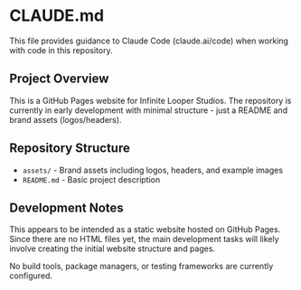 # CLAUDE.md

This file provides guidance to Claude Code (claude.ai/code) when working with code in this repository.

## Project Overview

This is a GitHub Pages website for Infinite Looper Studios. The repository is currently in early development with minimal structure - just a README and brand assets (logos/headers).

## Repository Structure

- `assets/` - Brand assets including logos, headers, and example images
- `README.md` - Basic project description

## Development Notes

This appears to be intended as a static website hosted on GitHub Pages. Since there are no HTML files yet, the main development tasks will likely involve creating the initial website structure and pages.

No build tools, package managers, or testing frameworks are currently configured.